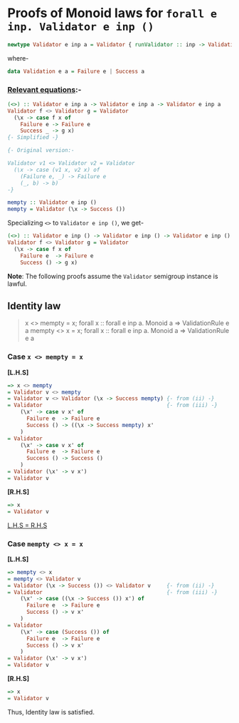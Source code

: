 # Proofs of Monoid laws for `forall e inp. Validator e inp ()`

```hs
newtype Validator e inp a = Validator { runValidator :: inp -> Validation e a }
```
where-
```hs
data Validation e a = Failure e | Success a
```

### <ins>Relevant equations</ins>:-
```hs
(<>) :: Validator e inp a -> Validator e inp a -> Validator e inp a
Validator f <> Validator g = Validator                                 {- (i) -}
  (\x -> case f x of
    Failure e -> Failure e
    Success _ -> g x)
{- Simplified -}

{- Original version:-

Validator v1 <> Validator v2 = Validator
  (\x -> case (v1 x, v2 x) of
    (Failure e, _) -> Failure e
    (_, b) -> b)
-}

mempty :: Validator e inp ()
mempty = Validator (\x -> Success ())                                  {- (ii) -}
```

Specializing `<>` to `Validator e inp ()`, we get-
```hs
(<>) :: Validator e inp () -> Validator e inp () -> Validator e inp ()
Validator f <> Validator g = Validator                                 {- (iii) -}
  (\x -> case f x of
    Failure e  -> Failure e
    Success () -> g x)
```

**Note**: The following proofs assume the `Validator` semigroup instance is lawful.

## Identity law
> x <> mempty = x; forall x :: forall e inp a. Monoid a => ValidationRule e a
> mempty <> x = x; forall x :: forall e inp a. Monoid a => ValidationRule e a

### Case `x <> mempty = x`

**[L.H.S]**
```hs
=> x <> mempty
= Validator v <> mempty
= Validator v <> Validator (\x -> Success mempty) {- from (ii) -}
= Validator                                       {- from (iii) -}
    (\x' -> case v x' of
      Failure e  -> Failure e
      Success () -> ((\x -> Success mempty) x'
    )
= Validator
    (\x' -> case v x' of
      Failure e  -> Failure e
      Success () -> Success ()
    )
= Validator (\x' -> v x')
= Validator v
```

**[R.H.S]**
```hs
=> x
= Validator v
```

<ins>L.H.S = R.H.S</ins>

### Case `mempty <> x = x`

**[L.H.S]**
```hs
=> mempty <> x
= mempty <> Validator v
= Validator (\x -> Success ()) <> Validator v     {- from (ii) -}
= Validator                                       {- from (iii) -}
    (\x' -> case ((\x -> Success ()) x') of
      Failure e  -> Failure e
      Success () -> v x'
    )
= Validator
    (\x' -> case (Success ()) of
      Failure e  -> Failure e
      Success () -> v x'
    )
= Validator (\x' -> v x')
= Validator v
```

**[R.H.S]**
```hs
=> x
= Validator v
```

Thus, Identity law is satisfied.